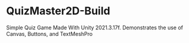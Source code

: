 # QuizMaster2D-Build
 Simple Quiz Game Made With Unity 2021.3.17f. Demonstrates the use of Canvas, Buttons, and TextMeshPro
